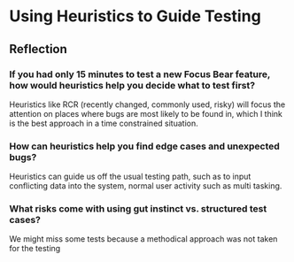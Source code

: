 # Using Heuristics to Guide Testing

## Reflection

### If you had only 15 minutes to test a new Focus Bear feature, how would heuristics help you decide what to test first?

Heuristics like RCR (recently changed, commonly used, risky) will focus the attention on places where bugs are most likely to be found in, which I think is the best approach in a time constrained situation.

### How can heuristics help you find edge cases and unexpected bugs?

Heuristics can guide us off the usual testing path, such as to input conflicting data into the system, normal user activity such as multi tasking.

### What risks come with using gut instinct vs. structured test cases?

We might miss some tests because a methodical approach was not taken for the testing
